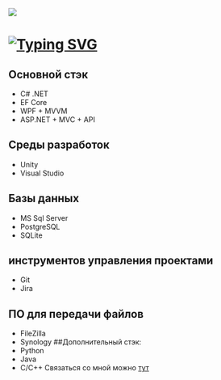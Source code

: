 ![](https://github.com/LuisanArgoose/LuisanAroose/blob/main/ArgooseLogo.png)
#
# [![Typing SVG](https://readme-typing-svg.herokuapp.com?color=%FFFFFFFF&lines=C%23+разработчик+Argoose)](https://git.io/typing-svg)
## Основной стэк
- C# .NET
- EF Core
- WPF + MVVM
- ASP.NET + MVC + API
## Cреды разработок
- Unity 
- Visual Studio
## Базы данных
- MS Sql Server
- PostgreSQL
- SQLite
## инструментов управления проектами
- Git
- Jira
## ПО для передачи файлов
- FileZilla
- Synology
##Дополнительный стэк:
- Python
- Java
- C/C++
  Связаться со мной можно [тут](https://t.me/LuisanArgoose)
